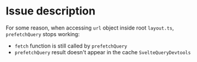 # Issue description

For some reason, when accessing `url` object inside root `layout.ts`, `prefetchQuery` stops working:
- `fetch` function is still called by `prefetchQuery`
- `prefetchQuery` result doesn't appear in the cache `SvelteQueryDevtools`
